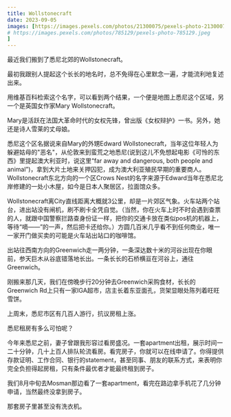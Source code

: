 ```yaml
---
title: Wollstonecraft
date: 2023-09-05
images: [https://images.pexels.com/photos/21300075/pexels-photo-21300075.jpeg,
# https://images.pexels.com/photos/785129/pexels-photo-785129.jpeg
]
---
```




最近我们搬到了悉尼北郊的Wollstonecraft。

最初我跟别人提起这个长长的地名时，总不免得在心里默念一遍，才能流利地复述出来。

用维基百科检索这个名字，可以看到两个结果，一个便是地图上悉尼这个区域，另一个是英国女作家Mary Wollstonecraft。

Mary是活跃在法国大革命时代的女权先锋，曾出版《女权辩护》一书。另外，她还是诗人雪莱的丈母娘。

悉尼这个区名据说来自Mary的外甥Edward Wollstonecraft，当年这位年轻人为躲避姑母的"恶名"，从伦敦来到蛮荒之地悉尼(说到这儿不免想起电影《可怜的东西》里提起澳大利亚时，说这里“far away and dangerous, both people and animal”)，拿到大片土地来关押囚犯，成为澳大利亚殖民早期的重要商人。Wollstonecraft东北方向的一个区Crows Nest的名字来源于Edward当年在悉尼北岸修建的一处小木屋，如今是日本人聚居区，拉面馆众多。

Wollstonecraft离City直线距离大概就3公里，却是一片郊区气象。火车站两个站台，进出站没有闸机，刷不刷卡全凭自觉。（当然，你在火车上时不时会遇到查票的人，就跟中国警察拦路查身份证一样，把你的交通卡放在类似pos机的机器上，等待“嘀——”的一声，然后把卡还给你。）方圆几百米几乎看不到任何商业，唯一一家开门做买卖的可能是火车站出站口的咖啡馆。

出站往西南方向的Greenwich走一两分钟，一条深达数十米的河谷出现在你眼前，参天巨木从谷底错落地长出。一条长长的石桥横亘在河谷上，通往Greenwich。

刚搬来那几天，我们在傍晚步行20分钟去Greenwich采购食材，长长的Greenwich Rd上只有一家IGA超市，店主长着东亚面孔，货架显眼处陈列着旺旺雪饼。

上周末，悉尼市区有几百人游行，抗议房租上涨。

悉尼租房有多么可怕呢？

今年来悉尼之前，妻子曾跟我形容过看房盛况。一套apartment出租，展示时间一二十分钟，几十上百人排队轮流看房。看完房子，你就可以在线申请了。你得提供存款证明、工作合同、银行的statement，甚至同事、朋友的联系方式，来表明你完全负担得起房租，只有条件最优者才能最终租到房子。

我们8月中旬去Mosman那边看了一套apartment，看完在路边拿手机花了几分钟申请，当然最终没拿到房子。

那套房子里甚至没有洗衣机。


